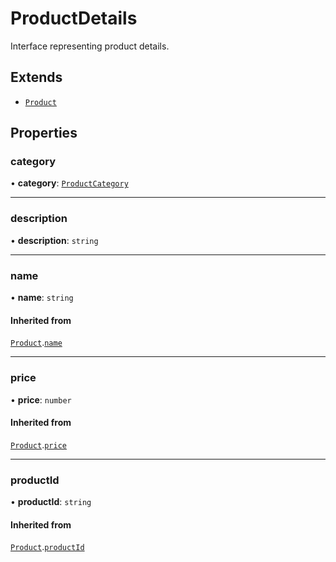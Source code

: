 # ProductDetails

Interface representing product details.

## Extends

- [`Product`](Product.md)

## Properties

### category

• **category**: [`ProductCategory`](../enumerations/ProductCategory.md)

***

### description

• **description**: `string`

***

### name

• **name**: `string`

#### Inherited from

[`Product`](Product.md).[`name`](Product.md#name)

***

### price

• **price**: `number`

#### Inherited from

[`Product`](Product.md).[`price`](Product.md#price)

***

### productId

• **productId**: `string`

#### Inherited from

[`Product`](Product.md).[`productId`](Product.md#productid)
